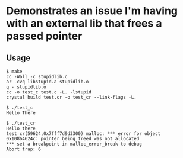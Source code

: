 # Demonstrates an issue I'm having with an external lib that frees a passed pointer

## Usage

```
$ make
cc -Wall -c stupidlib.c
ar -cvq libstupid.a stupidlib.o
q - stupidlib.o
cc -o test_c test.c -L. -lstupid
crystal build test.cr -o test_cr --link-flags -L.

$ ./test_c
Hello There

$ ./test_cr
Hello there
test_cr(59624,0x7fff7d9d3300) malloc: *** error for object 0x10864624c: pointer being freed was not allocated
*** set a breakpoint in malloc_error_break to debug
Abort trap: 6

```
